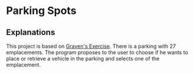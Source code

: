 # Parking Spots
## Explanations

This project is based on [Graven's Exercise](https://bit.ly/39tRpgH).
There is a parking with 27 emplacements. The program proposes to the user to choose 
if he wants to place or retrieve a vehicle in the parking and selects one of the 
emplacement.
